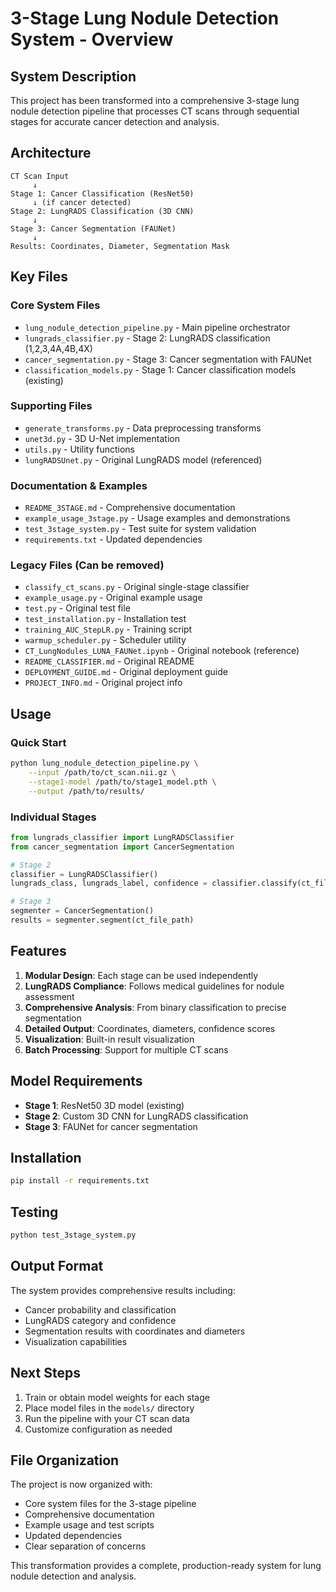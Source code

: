 # 3-Stage Lung Nodule Detection System - Overview

## System Description

This project has been transformed into a comprehensive 3-stage lung nodule detection pipeline that processes CT scans through sequential stages for accurate cancer detection and analysis.

## Architecture

```
CT Scan Input
     ↓
Stage 1: Cancer Classification (ResNet50)
     ↓ (if cancer detected)
Stage 2: LungRADS Classification (3D CNN)
     ↓
Stage 3: Cancer Segmentation (FAUNet)
     ↓
Results: Coordinates, Diameter, Segmentation Mask
```

## Key Files

### Core System Files
- `lung_nodule_detection_pipeline.py` - Main pipeline orchestrator
- `lungrads_classifier.py` - Stage 2: LungRADS classification (1,2,3,4A,4B,4X)
- `cancer_segmentation.py` - Stage 3: Cancer segmentation with FAUNet
- `classification_models.py` - Stage 1: Cancer classification models (existing)

### Supporting Files
- `generate_transforms.py` - Data preprocessing transforms
- `unet3d.py` - 3D U-Net implementation
- `utils.py` - Utility functions
- `lungRADSUnet.py` - Original LungRADS model (referenced)

### Documentation & Examples
- `README_3STAGE.md` - Comprehensive documentation
- `example_usage_3stage.py` - Usage examples and demonstrations
- `test_3stage_system.py` - Test suite for system validation
- `requirements.txt` - Updated dependencies

### Legacy Files (Can be removed)
- `classify_ct_scans.py` - Original single-stage classifier
- `example_usage.py` - Original example usage
- `test.py` - Original test file
- `test_installation.py` - Installation test
- `training_AUC_StepLR.py` - Training script
- `warmup_scheduler.py` - Scheduler utility
- `CT_LungNodules_LUNA_FAUNet.ipynb` - Original notebook (reference)
- `README_CLASSIFIER.md` - Original README
- `DEPLOYMENT_GUIDE.md` - Original deployment guide
- `PROJECT_INFO.md` - Original project info

## Usage

### Quick Start
```bash
python lung_nodule_detection_pipeline.py \
    --input /path/to/ct_scan.nii.gz \
    --stage1-model /path/to/stage1_model.pth \
    --output /path/to/results/
```

### Individual Stages
```python
from lungrads_classifier import LungRADSClassifier
from cancer_segmentation import CancerSegmentation

# Stage 2
classifier = LungRADSClassifier()
lungrads_class, lungrads_label, confidence = classifier.classify(ct_file_path)

# Stage 3
segmenter = CancerSegmentation()
results = segmenter.segment(ct_file_path)
```

## Features

1. **Modular Design**: Each stage can be used independently
2. **LungRADS Compliance**: Follows medical guidelines for nodule assessment
3. **Comprehensive Analysis**: From binary classification to precise segmentation
4. **Detailed Output**: Coordinates, diameters, confidence scores
5. **Visualization**: Built-in result visualization
6. **Batch Processing**: Support for multiple CT scans

## Model Requirements

- **Stage 1**: ResNet50 3D model (existing)
- **Stage 2**: Custom 3D CNN for LungRADS classification
- **Stage 3**: FAUNet for cancer segmentation

## Installation

```bash
pip install -r requirements.txt
```

## Testing

```bash
python test_3stage_system.py
```

## Output Format

The system provides comprehensive results including:
- Cancer probability and classification
- LungRADS category and confidence
- Segmentation results with coordinates and diameters
- Visualization capabilities

## Next Steps

1. Train or obtain model weights for each stage
2. Place model files in the `models/` directory
3. Run the pipeline with your CT scan data
4. Customize configuration as needed

## File Organization

The project is now organized with:
- Core system files for the 3-stage pipeline
- Comprehensive documentation
- Example usage and test scripts
- Updated dependencies
- Clear separation of concerns

This transformation provides a complete, production-ready system for lung nodule detection and analysis.
